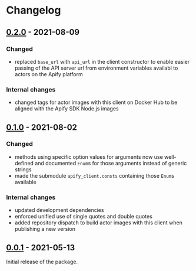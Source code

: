 Changelog
=========

[0.2.0](../../releases/tag/v0.2.0) - 2021-08-09
-----------------------------------------------

### Changed

- replaced `base_url` with `api_url` in the client constructor
  to enable easier passing of the API server url from environment variables availabl to actors on the Apify platform

### Internal changes

- changed tags for actor images with this client on Docker Hub to be aligned with the Apify SDK Node.js images

[0.1.0](../../releases/tag/v0.1.0) - 2021-08-02
-----------------------------------------------

### Changed

- methods using specific option values for arguments now use well-defined and documented `Enum`s for those arguments instead of generic strings
- made the submodule `apify_client.consts` containing those `Enum`s available

### Internal changes

- updated development dependencies
- enforced unified use of single quotes and double quotes
- added repository dispatch to build actor images with this client when publishing a new version

[0.0.1](../../releases/tag/v0.0.1) - 2021-05-13
-----------------------------------------------

Initial release of the package.
